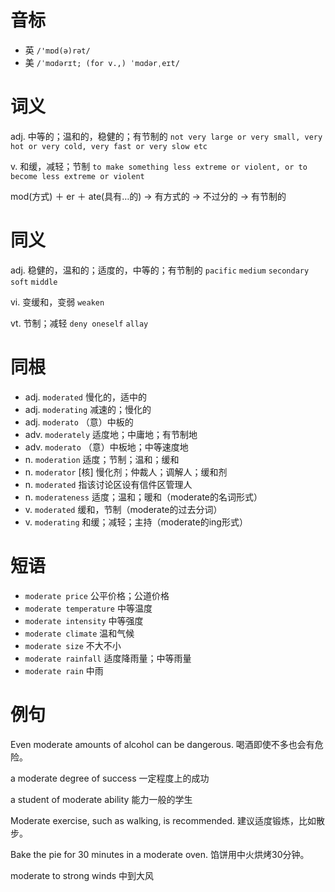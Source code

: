 # 音标

- 英 `/'mɒd(ə)rət/`
- 美 `/ˈmɑdərɪt; (for v.,) ˈmɑdərˌeɪt/`

# 词义

adj. 中等的；温和的，稳健的；有节制的
`not very large or very small, very hot or very cold, very fast or very slow etc`

v. 和缓，减轻；节制
`to make something less extreme or violent, or to become less extreme or violent`



mod(方式) ＋ er ＋ ate(具有…的) → 有方式的 → 不过分的 → 有节制的

# 同义

adj. 稳健的，温和的；适度的，中等的；有节制的
`pacific` `medium` `secondary` `soft` `middle`

vi. 变缓和，变弱
`weaken`

vt. 节制；减轻
`deny oneself` `allay`

# 同根

- adj. `moderated` 慢化的，适中的
- adj. `moderating` 减速的；慢化的
- adj. `moderato` （意）中板的
- adv. `moderately` 适度地；中庸地；有节制地
- adv. `moderato` （意）中板地；中等速度地
- n. `moderation` 适度；节制；温和；缓和
- n. `moderator` [核] 慢化剂；仲裁人；调解人；缓和剂
- n. `moderated` 指该讨论区设有信件区管理人
- n. `moderateness` 适度；温和；暖和（moderate的名词形式）
- v. `moderated` 缓和，节制（moderate的过去分词）
- v. `moderating` 和缓；减轻；主持（moderate的ing形式）

# 短语

- `moderate price` 公平价格；公道价格
- `moderate temperature` 中等温度
- `moderate intensity` 中等强度
- `moderate climate` 温和气候
- `moderate size` 不大不小
- `moderate rainfall` 适度降雨量；中等雨量
- `moderate rain` 中雨

# 例句

Even moderate amounts of alcohol can be dangerous.
喝酒即使不多也会有危险。

a moderate degree of success
一定程度上的成功

a student of moderate ability
能力一般的学生

Moderate exercise, such as walking, is recommended.
建议适度锻炼，比如散步。

Bake the pie for 30 minutes in a moderate oven.
馅饼用中火烘烤30分钟。

moderate to strong winds
中到大风



